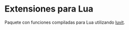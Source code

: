 # Extensiones para Lua

Paquete con funciones compiladas para Lua utilizando [luvit](https://luvit.io).
